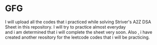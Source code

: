 # GFG


I will upload all the codes that i practiced while solving Striver's A2Z DSA Sheet in this repository. I will try to practice almost everyday <br> 
and i am determined that i will complete the sheet very soon. Also , i have created another reository for the leetcode codes that i will be practicing.
